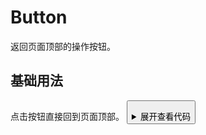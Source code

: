 <script>
import {Button} from '../../packages/components/src/Button'
export default {
  components: { Button }
}

</script>

# Button

返回页面顶部的操作按钮。

## 基础用法

点击按钮直接回到页面顶部。
<Button/>

<details>
<summary>展开查看代码</summary>

```vue
<template>
  <div>你好</div>
</template>
```

</details>
